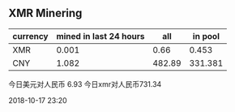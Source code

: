 ## XMR Minering

|currency|mined in last 24 hours|all|in pool|
|---|---|---|---|
|XMR|0.001|0.66|0.453|
|CNY|1.082|482.89|331.381|

今日美元对人民币 6.93	今日xmr对人民币731.34


2018-10-17 23:20